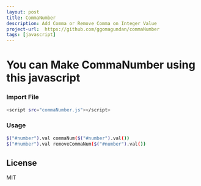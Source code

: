 ```yaml
---
layout: post
title: CommaNumber
description: Add Comma or Remove Comma on Integer Value
project-url:  https://github.com/ggomagundan/commaNumber
tags: [javascript]
---
```



# You can Make CommaNumber using this javascript

### Import File
```sh
<script src="commaNumber.js"></script>
```

### Usage
```sh
$("#number").val commaNum($("#number").val())
$("#number").val removeCommaNum($("#number").val())
```



License
----

MIT


